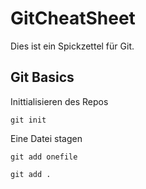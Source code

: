 # GitCheatSheet
Dies ist ein Spickzettel für Git.

## Git Basics
Inittialisieren des Repos
```
git init
```
Eine Datei stagen
```
git add onefile

```

```
git add .
```
